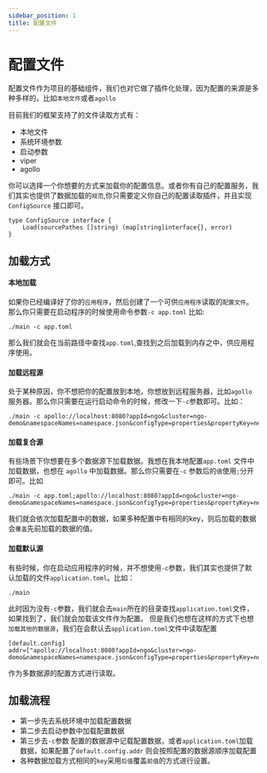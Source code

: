 ```yaml
---
sidebar_position: 1
title: 配置文件
---
```


# 配置文件
配置文件作为项目的基础组件，我们也对它做了插件化处理，因为配置的来源是多种多样的，比如`本地文件`或者`agollo`

目前我们的框架支持了的文件读取方式有：
- 本地文件
- 系统环境参数
- 启动参数
- viper
- agollo

你可以选择一个你想要的方式来加载你的配置信息。或者你有自己的配置服务，我们其实也提供了数据加载的`规范`,你只需要定义你自己的配置读取插件，并且实现 `ConfigSource` 接口即可。
```
type ConfigSource interface {
	Load(sourcePathes []string) (map[string]interface{}, error)
}
```

## 加载方式
#### 本地加载
如果你已经编译好了你的`应用程序`，然后创建了一个可供`应用程序`读取的`配置文件`。那么你只需要在启动程序的时候使用命令参数`-c app.toml`
比如:
```
./main -c app.toml
```
那么我们就会在当前路径中查找`app.toml`,查找到之后加载到内存之中，供应用程序使用。

#### 加载远程源
处于某种原因，你不想把你的配置放到本地，你想放到远程服务器，比如`agollo`服务器。那么你只需要在运行启动命令的时候，修改一下`-c`参数即可。比如：
```
./main -c apollo://localhost:8080?appId=ngo&cluster=ngo-demo&namespaceNames=namespace.json&configType=properties&propertyKey=netease
```

#### 加载复合源
有些场景下你想要在多个数据源下加载数据。我想在我本地配置`app.toml` 文件中加载数据，也想在 `agollo` 中加载数据。那么你只需要在`-c` 参数后的`值`使用`;`分开即可。比如
```
./main -c app.toml;apollo://localhost:8080?appId=ngo&cluster=ngo-demo&namespaceNames=namespace.json&configType=properties&propertyKey=netease
```
我们就会依次加载配置中的数据，如果多种配置中有相同的key，则后加载的数据会`覆盖`先前加载的数据的值。

#### 加载默认源
有些时候，你在启动应用程序的时候，并不想使用`-c`参数，我们其实也提供了默认加载的文件`application.toml`。比如：
```
./main
```
此时因为没有`-c`参数，我们就会去`main`所在的目录查找`application.toml`文件，如果找到了，我们就会加载该文件作为配置。
但是我们也想在这样的方式下也想`加载其他的数据源`，我们在会默认去`application.toml`文件中读取配置
```
[default.config]
addr=["apollo://localhost:8080?appId=ngo&cluster=ngo-demo&namespaceNames=namespace.json&configType=properties&propertyKey=netease"]
```
作为多数据源的配置方式进行读取。

## 加载流程
- 第一步先去系统环境中加载配置数据
- 第二步去启动参数中加载配置数据
- 第三步去`-c`参数 配置的数据源中记载配置数据，或者`application.toml`加载数据，如果配置了`default.config.addr` 则会按照配置的数据源顺序加载配置
- 各种数据加载方式相同的`key`采用`后值`覆盖`前值`的方式进行设置。

